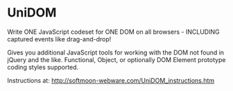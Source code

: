 UniDOM
======

Write ONE JavaScript codeset for ONE DOM on all browsers - INCLUDING captured events like drag-and-drop!

Gives you additional JavaScript tools for working with the DOM not found in jQuery and the like.
Functional, Object, or optionally DOM Element prototype coding styles supported.

Instructions at:
http://softmoon-webware.com/UniDOM_instructions.htm
